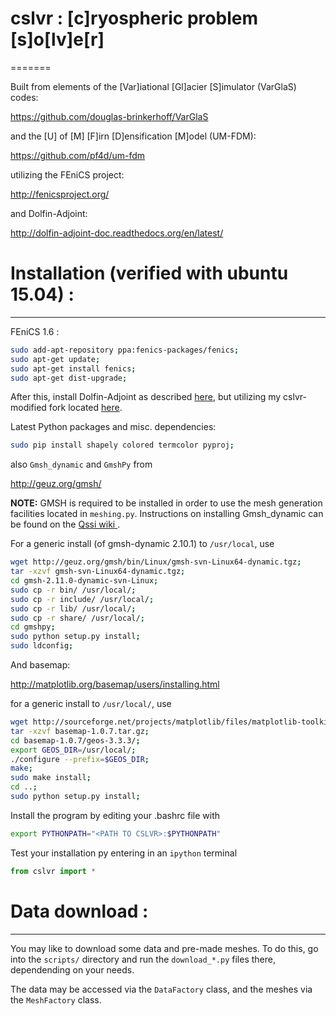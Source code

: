 # cslvr : [c]ryospheric problem [s]o[lv]e[r]
=======

Built from elements of the [Var]iational [Gl]acier [S]imulator (VarGlaS) codes:

https://github.com/douglas-brinkerhoff/VarGlaS

and the [U] of [M] [F]irn [D]ensification [M]odel (UM-FDM):

https://github.com/pf4d/um-fdm

utilizing the FEniCS project:

http://fenicsproject.org/

and Dolfin-Adjoint:

http://dolfin-adjoint-doc.readthedocs.org/en/latest/

# Installation (verified with ubuntu 15.04) :
-------------------------------------------

FEniCS 1.6 :

```bash
sudo add-apt-repository ppa:fenics-packages/fenics;
sudo apt-get update;
sudo apt-get install fenics;
sudo apt-get dist-upgrade;
```

After this, install Dolfin-Adjoint as described [here](http://dolfin-adjoint-doc.readthedocs.org/en/latest/download/index.html), but utilizing my cslvr-modified fork located [here](https://github.com/pf4d/dolfin-adjoint).

Latest Python packages and misc. dependencies:

```bash
sudo pip install shapely colored termcolor pyproj;
```

also ```Gmsh_dynamic``` and ```GmshPy``` from

http://geuz.org/gmsh/

**NOTE:** GMSH is required to be installed in order to use the mesh generation facilities located in ```meshing.py```.  Instructions on installing Gmsh_dynamic can be found on the [Qssi wiki ](http://qssi.cs.umt.edu/wiki/index.php/Setup).

For a generic install (of gmsh-dynamic 2.10.1) to ``/usr/local``, use

```bash
wget http://geuz.org/gmsh/bin/Linux/gmsh-svn-Linux64-dynamic.tgz;
tar -xzvf gmsh-svn-Linux64-dynamic.tgz;
cd gmsh-2.11.0-dynamic-svn-Linux;
sudo cp -r bin/ /usr/local/;
sudo cp -r include/ /usr/local/;
sudo cp -r lib/ /usr/local/;
sudo cp -r share/ /usr/local/;
cd gmshpy;
sudo python setup.py install;
sudo ldconfig;
```

And basemap:

http://matplotlib.org/basemap/users/installing.html

for a generic install to ``/usr/local/``, use
```bash
wget http://sourceforge.net/projects/matplotlib/files/matplotlib-toolkits/basemap-1.0.7/basemap-1.0.7.tar.gz;
tar -xzvf basemap-1.0.7.tar.gz;
cd basemap-1.0.7/geos-3.3.3/;
export GEOS_DIR=/usr/local/;
./configure --prefix=$GEOS_DIR;
make;
sudo make install;
cd ..;
sudo python setup.py install;
```

Install the program by editing your .bashrc file with
```bash
export PYTHONPATH="<PATH TO CSLVR>:$PYTHONPATH"
```

Test your installation py entering in an ``ipython`` terminal

```python
from cslvr import *
```

# Data download :
---------------

You may like to download some data and pre-made meshes.  To do this, go into the ``scripts/`` directory and run the ``download_*.py`` files there, dependending on your needs.

The data may be accessed via the ``DataFactory`` class, and the meshes via the ``MeshFactory`` class.


